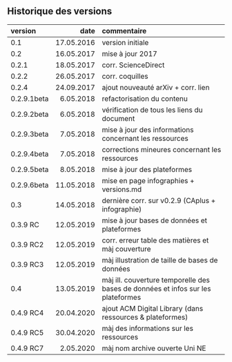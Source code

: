 ## Historique des versions

| version | date | commentaire |
| :-- | ---------: | :--------------- |
| 0.1 | 17.05.2016 | version initiale |
| 0.2 | 16.05.2017 | mise à jour 2017 |
| 0.2.1 | 18.05.2017 | corr. ScienceDirect |
| 0.2.2 | 26.05.2017 | corr. coquilles |
| 0.2.4 | 24.09.2017 | ajout nouveauté arXiv + corr. lien |
| 0.2.9.1beta | 6.05.2018 | refactorisation du contenu |
| 0.2.9.2beta | 6.05.2018 | vérification de tous les liens du document |
| 0.2.9.3beta | 7.05.2018 | mise à jour des informations concernant les ressources |
| 0.2.9.4beta | 7.05.2018 | corrections mineures concernant les ressources |
| 0.2.9.5beta | 8.05.2018 | mise à jour des plateformes |
| 0.2.9.6beta | 11.05.2018 | mise en page infographies + versions.md |
| 0.3 | 14.05.2018 | dernière corr. sur v0.2.9 (CAplus + infographie) |
| 0.3.9 RC | 12.05.2019 | mise à jour bases de données et plateformes |
| 0.3.9 RC2 | 12.05.2019 | corr. erreur table des matières et màj couverture |
| 0.3.9 RC3 | 12.05.2019 | màj illustration de taille de bases de données |
| 0.4 | 13.05.2019 | màj ill. couverture temporelle des bases de données et infos sur les plateformes |
| 0.4.9 RC4 | 20.04.2020 | ajout ACM Digital Library (dans ressources & plateformes) |
| 0.4.9 RC5 | 30.04.2020 | màj des informations sur les ressources |
| 0.4.9 RC7 | 2.05.2020 | màj nom archive ouverte Uni NE |
